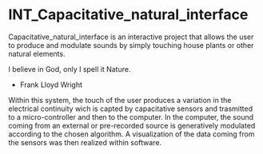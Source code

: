 # INT_Capacitative_natural_interface
Capacitative_natural_interface is an interactive project that allows the user to produce and modulate sounds by simply touching house plants or other natural elements.

I believe in God, only I spell it Nature. <br/>
- Frank Lloyd Wright

Within this system, the touch of the user produces a variation in the electrical continuity wich is capted by capacitative sensors and trasmitted to a micro-controller and then to the computer. In the computer, the sound coming from an external or pre-recorded source is generatively modulated according to the chosen algorithm. A visualization of the data coming from the sensors was then realized within software.
